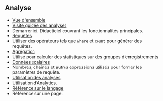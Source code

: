 
## Analyse

- [Vue d'ensemble](../articles/application-insights/app-insights-analytics.md)
- [Visite guidée des analyses](../articles/application-insights/app-insights-analytics-tour.md)
 - Démarrer ici. Didacticiel couvrant les fonctionnalités principales.
- [Requêtes](../articles/application-insights/app-insights-analytics-reference.md#queries)
 - Utiliser des opérateurs tels que `where` et `count` pour générer des requêtes.
- [Agrégation](../articles/application-insights/app-insights-analytics-reference.md#aggregations)
 - Utilisé pour calculer des statistiques sur des groupes d’enregistrements
- [Données scalaires](../articles/application-insights/app-insights-analytics-reference.md#scalars)
 - Nombres, chaînes et autres expressions utilisés pour former les paramètres de requête.
- [Utilisation des analyses](../articles/application-insights/app-insights-analytics-using.md)
 - Utilisation d’Analytics.
- [Référence sur le langage](../articles/application-insights/app-insights-analytics-reference.md)
 - Référence sur une page.

<!---HONumber=AcomDC_0608_2016-->